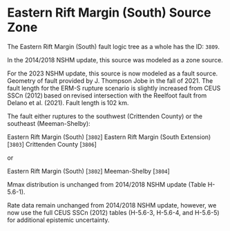 # Eastern Rift Margin (South) Source Zone

The Eastern Rift Margin (South) fault logic tree as a whole has the ID: `3809`.

In the 2014/2018 NSHM update, this source was modeled as a zone source.

For the 2023 NSHM update, this source is now modeled as a fault source. Geometry of fault
provided by J. Thompson Jobe in the fall of 2021. The fault length for the ERM-S rupture 
scenario is slightly increased from CEUS SSCn (2012) based on revised intersection with the Reelfoot 
fault from Delano et al. (2021). Fault length is 102 km.  

The fault either ruptures to the southwest (Crittenden County) or the southeast (Meeman-Shelby):

Eastern Rift Margin (South) [`3802`]
Eastern Rift Margin (South Extension) [`3803`]
Crittenden County [`3806`]

or

Eastern Rift Margin (South) [`3802`]
Meeman-Shelby [`3804`]


Mmax distribution is unchanged from 2014/2018 NSHM update (Table H-5.6-1).

Rate data remain unchanged from 2014/2018 NSHM update, however, we now use the full
CEUS SSCn (2012) tables (H-5.6-3, H-5.6-4, and H-5.6-5) for additional epistemic uncertainty. 